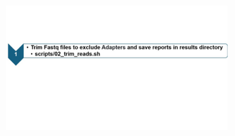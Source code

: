 <p align="center">
  <img src="../images/step2_USAGE_GUIDE.jpg" alt="RNA-seq Flowchart" width="800">
</p>



